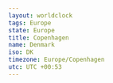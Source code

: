 ```yaml
---
layout: worldclock
tags: Europe
state: Europe
title: Copenhagen
name: Denmark
iso: DK
timezone: Europe/Copenhagen
utc: UTC +00:53
---
```


